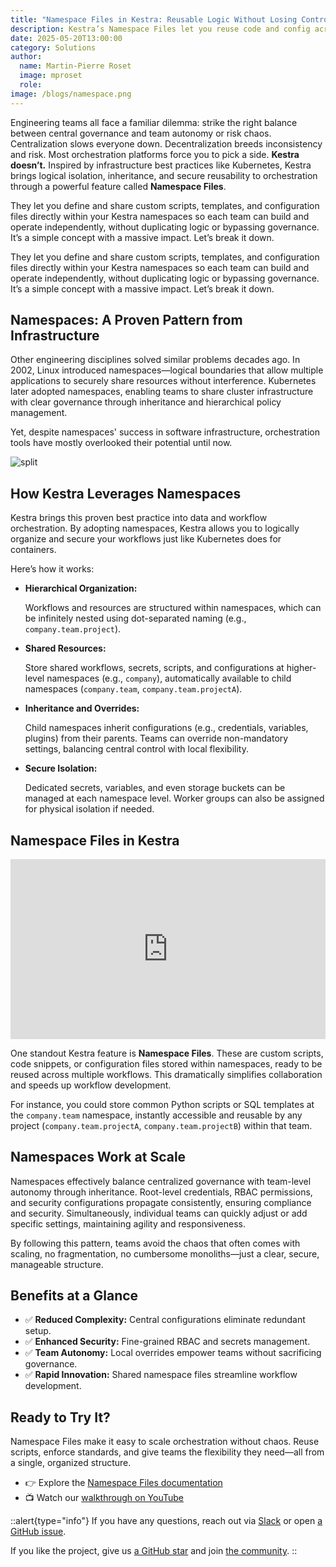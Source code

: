 ```yaml
---
title: "Namespace Files in Kestra: Reusable Logic Without Losing Control"
description: Kestra’s Namespace Files let you reuse code and config across workflows without giving up structure, security, or speed.
date: 2025-05-20T13:00:00
category: Solutions
author:
  name: Martin-Pierre Roset
  image: mproset
  role: 
image: /blogs/namespace.png
---
```

Engineering teams all face a familiar dilemma: strike the right balance between central governance and team autonomy or risk chaos. Centralization slows everyone down. Decentralization breeds inconsistency and risk. Most orchestration platforms force you to pick a side. **Kestra doesn’t.** Inspired by infrastructure best practices like Kubernetes, Kestra brings logical isolation, inheritance, and secure reusability to orchestration through a powerful feature called **Namespace Files**.

They let you define and share custom scripts, templates, and configuration files directly within your Kestra namespaces so each team can build and operate independently, without duplicating logic or bypassing governance. It’s a simple concept with a massive impact. Let’s break it down.

They let you define and share custom scripts, templates, and configuration files directly within your Kestra namespaces so each team can build and operate independently, without duplicating logic or bypassing governance. It’s a simple concept with a massive impact. Let’s break it down.

## Namespaces: A Proven Pattern from Infrastructure

Other engineering disciplines solved similar problems decades ago. In 2002, Linux introduced namespaces—logical boundaries that allow multiple applications to securely share resources without interference. Kubernetes later adopted namespaces, enabling teams to share cluster infrastructure with clear governance through inheritance and hierarchical policy management.

Yet, despite namespaces' success in software infrastructure, orchestration tools have mostly overlooked their potential until now.

![split](/blogs/namespace-files/split.jpg)

## How Kestra Leverages Namespaces

Kestra brings this proven best practice into data and workflow orchestration. By adopting namespaces, Kestra allows you to logically organize and secure your workflows just like Kubernetes does for containers.

Here’s how it works:

- **Hierarchical Organization:**
    
    Workflows and resources are structured within namespaces, which can be infinitely nested using dot-separated naming (e.g., `company.team.project`).
    
- **Shared Resources:**
    
    Store shared workflows, secrets, scripts, and configurations at higher-level namespaces (e.g., `company`), automatically available to child namespaces (`company.team`, `company.team.projectA`).
    
- **Inheritance and Overrides:**
    
    Child namespaces inherit configurations (e.g., credentials, variables, plugins) from their parents. Teams can override non-mandatory settings, balancing central control with local flexibility.
    
- **Secure Isolation:**
    
    Dedicated secrets, variables, and even storage buckets can be managed at each namespace level. Worker groups can also be assigned for physical isolation if needed.
    

## Namespace Files in Kestra

<div style="position: relative; padding-bottom: calc(48.95833333333333% + 41px); height: 0; width: 100%;"><iframe src="https://demo.arcade.software/o0JhnzDc0tRNlNu5AIUR?embed&embed_mobile=tab&embed_desktop=inline&show_copy_link=true" title="Namespaces | Kestra" frameborder="0" loading="lazy" webkitallowfullscreen mozallowfullscreen allowfullscreen allow="clipboard-write" style="position: absolute; top: 0; left: 0; width: 100%; height: 100%; color-scheme: light;" ></iframe></div>

One standout Kestra feature is **Namespace Files**. These are custom scripts, code snippets, or configuration files stored within namespaces, ready to be reused across multiple workflows. This dramatically simplifies collaboration and speeds up workflow development.

For instance, you could store common Python scripts or SQL templates at the `company.team` namespace, instantly accessible and reusable by any project (`company.team.projectA`, `company.team.projectB`) within that team.

## Namespaces Work at Scale

Namespaces effectively balance centralized governance with team-level autonomy through inheritance. Root-level credentials, RBAC permissions, and security configurations propagate consistently, ensuring compliance and security. Simultaneously, individual teams can quickly adjust or add specific settings, maintaining agility and responsiveness.

By following this pattern, teams avoid the chaos that often comes with scaling, no fragmentation, no cumbersome monoliths—just a clear, secure, manageable structure.

## Benefits at a Glance

- ✅ **Reduced Complexity:** Central configurations eliminate redundant setup.
- ✅ **Enhanced Security:** Fine-grained RBAC and secrets management.
- ✅ **Team Autonomy:** Local overrides empower teams without sacrificing governance.
- ✅ **Rapid Innovation:** Shared namespace files streamline workflow development.



## Ready to Try It?

 Namespace Files make it easy to scale orchestration without chaos. Reuse scripts, enforce standards, and give teams the flexibility they need—all from a single, organized structure.

- 👉 Explore the [Namespace Files documentation](https://kestra.io/docs/concepts/namespace-files)
- 📺 Watch our [walkthrough on YouTube](https://youtu.be/BeQNI2XRddA)

::alert{type="info"}
If you have any questions, reach out via [Slack](https://kestra.io/slack) or open [a GitHub issue](https://github.com/kestra-io/kestra).

If you like the project, give us [a GitHub star](https://github.com/kestra-io/kestra) and join [the community](https://kestra.io/slack).
::
